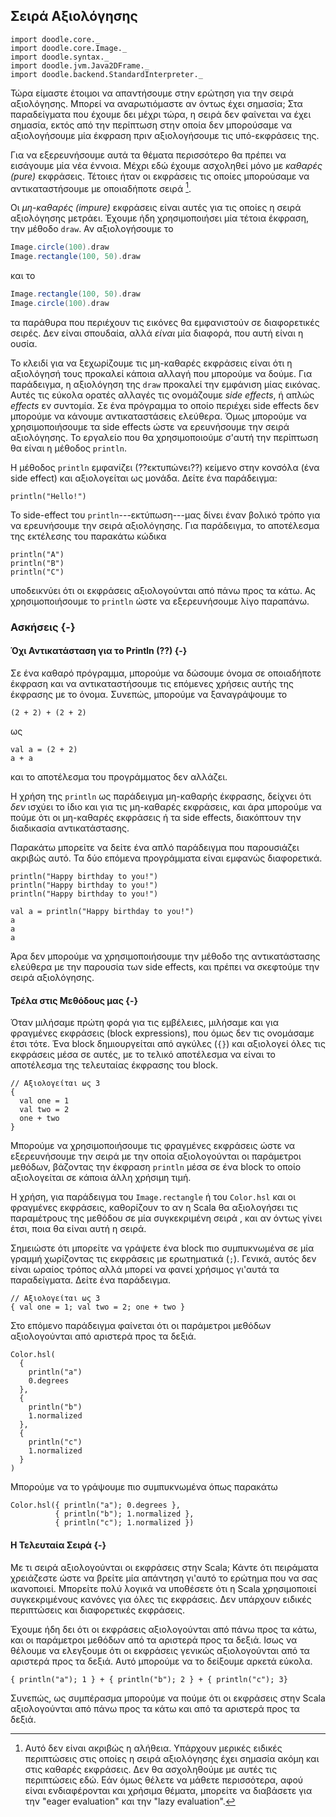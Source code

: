 ## Σειρά Αξιολόγησης

```tut:invisible
import doodle.core._
import doodle.core.Image._
import doodle.syntax._
import doodle.jvm.Java2DFrame._
import doodle.backend.StandardInterpreter._
```

Τώρα είμαστε έτοιμοι να απαντήσουμε στην ερώτηση για την σειρά αξιολόγησης.
Μπορεί να αναρωτιόμαστε αν όντως έχει σημασία;
Στα παραδείγματα που έχουμε δει μέχρι τώρα, η σειρά δεν φαίνεται να έχει σημασία, εκτός από την περίπτωση στην οποία δεν μπορούσαμε να αξιολογήσουμε μία έκφραση πριν αξιολογήσουμε τις υπό-εκφράσεις της.

Για να εξερευνήσουμε αυτά τα θέματα περισσότερο θα πρέπει να εισάγουμε μία νέα έννοια.
Μέχρι εδώ έχουμε ασχοληθεί μόνο με *καθαρές (pure)* εκφράσεις.
Τέτοιες ήταν οι εκφράσεις τις οποίες μπορούσαμε να αντικαταστήσουμε με οποιαδήποτε σειρά [^ειδικές-περιπτώσεις].

Οι *μη-καθαρές (impure)* εκφράσεις είναι αυτές για τις οποίες η σειρά αξιολόγησης μετράει.
Έχουμε ήδη χρησιμοποιήσει μία τέτοια έκφραση, την μέθοδο `draw`.
Αν αξιολογήσουμε τo

```scala
Image.circle(100).draw
Image.rectangle(100, 50).draw
```

και τo

```scala
Image.rectangle(100, 50).draw
Image.circle(100).draw
```

τα παράθυρα που περιέχουν τις εικόνες θα εμφανιστούν σε διαφορετικές σειρές.
Δεν είναι σπουδαία, αλλά *είναι* μία διαφορά, που αυτή είναι η ουσία.

Το κλειδί για να ξεχωρίζουμε τις μη-καθαρές εκφράσεις είναι ότι η αξιολόγησή τους προκαλεί κάποια αλλαγή που μπορούμε να δούμε.
Για παράδειγμα, η αξιολόγηση της `draw` προκαλεί την εμφάνιση μίας εικόνας.
Αυτές τις εύκολα ορατές αλλαγές τις ονομάζουμε *side effects*, ή απλώς *effects* εν συντομία.
Σε ένα πρόγραμμα το οποίο περιέχει side effects δεν μπορούμε να κάνουμε αντικαταστάσεις ελεύθερα.
Όμως μπορούμε να χρησιμοποιήσουμε τα side effects ώστε να ερευνήσουμε την σειρά αξιολόγησης.
Το εργαλείο που θα χρησιμοποιούμε σ'αυτή την περίπτωση θα είναι η μέθοδος `println`.

Η μέθοδος `println` εμφανίζει (??εκτυπώνει??) κείμενο στην κονσόλα (ένα side effect) και αξιολογείται ως μονάδα.
Δείτε ένα παράδειγμα:

```tut:book
println("Hello!")
```

Το side-effect του `println`---εκτύπωση---μας δίνει έναν βολικό τρόπο για να ερευνήσουμε την σειρά αξιολόγησης.
Για παράδειγμα, το αποτέλεσμα της εκτέλεσης του παρακάτω κώδικα

```tut:book
println("A")
println("B")
println("C")
```

υποδεικνύει ότι οι εκφράσεις αξιολογούνται από πάνω προς τα κάτω.
Ας χρησιμοποιήσουμε το `println` ώστε να εξερευνήσουμε λίγο παραπάνω.


### Ασκήσεις {-}

#### Όχι Αντικατάσταση για το Println (??) {-}

Σε ένα καθαρό πρόγραμμα, μπορούμε να δώσουμε όνομα σε οποιαδήποτε έκφραση και να αντικαταστήσουμε τις επόμενες χρήσεις αυτής της έκφρασης με το όνομα.
Συνεπώς, μπορούμε να ξαναγράψουμε το

```tut:silent:book
(2 + 2) + (2 + 2)
```

ως

```tut:silent:book
val a = (2 + 2)
a + a
```

και το αποτέλεσμα του προγράμματος δεν αλλάζει.

Η χρήση της `println` ως παράδειγμα μη-καθαρής έκφρασης, δείχνει ότι *δεν* ισχύει το ίδιο και για τις μη-καθαρές εκφράσεις, και άρα μπορούμε να πούμε ότι οι μη-καθαρές εκφράσεις ή τα side effects, διακόπτουν την διαδικασία αντικατάστασης.

<div class="solution">
Παρακάτω μπορείτε να δείτε ένα απλό παράδειγμα που παρουσιάζει ακριβώς αυτό.
Τα δύο επόμενα προγράμματα είναι εμφανώς διαφορετικά.

```tut:book
println("Happy birthday to you!")
println("Happy birthday to you!")
println("Happy birthday to you!")
```

```tut:book
val a = println("Happy birthday to you!")
a
a 
a
```

Άρα δεν μπορούμε να χρησιμοποιήσουμε την μέθοδο της αντικατάστασης ελεύθερα με την παρουσία των side effects, και πρέπει να σκεφτούμε την σειρά αξιολόγησης.
</div>


#### Τρέλα στις Μεθόδους μας {-}

Όταν μιλήσαμε πρώτη φορά για τις εμβέλειες, μιλήσαμε και για φραγμένες εκφράσεις (block expressions), που όμως δεν τις ονομάσαμε έτσι τότε.
Ένα block δημιουργείται από αγκύλες (`{}`) και αξιολογεί όλες τις εκφράσεις μέσα σε αυτές, με το τελικό αποτέλεσμα να είναι το αποτέλεσμα της τελευταίας έκφρασης του block.

```tut:book
// Αξιολογείται ως 3
{
  val one = 1
  val two = 2
  one + two
}
```

Μπορούμε να χρησιμοποιήσουμε τις φραγμένες εκφράσεις ώστε να εξερευνήσουμε την σειρά με την οποία αξιολογούνται οι παράμετροι μεθόδων, βάζοντας την έκφραση `println` μέσα σε ένα block το οποίο αξιολογείται σε κάποια άλλη χρήσιμη τιμή.

Η χρήση, για παράδειγμα του `Image.rectangle` ή του `Color.hsl` και οι φραγμένες εκφράσεις, καθορίζουν το αν η Scala θα αξιολογήσει τις παραμέτρους της μεθόδου σε μία συγκεκριμένη σειρά , και αν όντως γίνει έτσι, ποια θα είναι αυτή η σειρά.

Σημειώστε ότι μπορείτε να γράψετε ένα block πιο συμπυκνωμένα σε μία γραμμή χωρίζοντας τις εκφράσεις με ερωτηματικά (`;`).
Γενικά, αυτός δεν είναι ωραίος τρόπος αλλά μπορεί να φανεί χρήσιμος γι'αυτά τα παραδείγματα.
Δείτε ένα παράδειγμα.

```tut:book
// Αξιολογείται ως 3
{ val one = 1; val two = 2; one + two }
```

<div class="solution">
Στο επόμενο παράδειγμα φαίνεται ότι οι παράμετροι μεθόδων αξιολογούνται από αριστερά προς τα δεξιά.

```tut:book
Color.hsl(
  {
    println("a")
    0.degrees
  },
  {
    println("b")
    1.normalized
  },
  { 
    println("c")
    1.normalized
  }
)
```

Μπορούμε να το γράψουμε πιο συμπυκνωμένα όπως παρακάτω
```tut:book
Color.hsl({ println("a"); 0.degrees },
          { println("b"); 1.normalized },
          { println("c"); 1.normalized })
```
</div>


#### Η Τελευταία Σειρά  {-}

Με τι σειρά αξιολογούνται οι εκφράσεις στην Scala;
Κάντε ότι πειράματα χρειάζεστε ώστε να βρείτε μία απάντηση γι'αυτό το ερώτημα που να σας ικανοποιεί.
Μπορείτε  πολύ λογικά να υποθέσετε ότι η Scala χρησιμοποιεί συγκεκριμένους κανόνες για όλες τις εκφράσεις.
Δεν υπάρχουν ειδικές περιπτώσεις και διαφορετικές εκφράσεις.

<div class="solution">
Έχουμε ήδη δει ότι οι εκφράσεις αξιολογούνται από πάνω προς τα κάτω, και οι παράμετροι μεθόδων από τα αριστερά προς τα δεξιά.
Ισως να θέλουμε να ελεγξουμε ότι οι εκφράσεις γενικώς αξιολογούνται από τα αριστερά προς τα δεξιά.
Αυτό μπορούμε να το δείξουμε αρκετά εύκολα.

```tut:book
{ println("a"); 1 } + { println("b"); 2 } + { println("c"); 3}
```

Συνεπώς, ως συμπέρασμα μπορούμε να πούμε ότι οι εκφράσεις στην Scala αξιολογούνται από πάνω προς τα κάτω και από τα αριστερά προς τα δεξιά.
</div>

[^ειδικές-περιπτώσεις]: Αυτό δεν είναι ακριβώς η αλήθεια. Υπάρχουν μερικές ειδικές περιπτώσεις στις οποίες η σειρά αξιολόγησης έχει σημασία ακόμη και στις καθαρές εκφράσεις. Δεν θα ασχοληθούμε με αυτές τις περιπτώσεις εδώ. Εάν όμως θέλετε να μάθετε περισσότερα, αφού είναι ενδιαφέρονται και χρήσιμα θέματα, μπορείτε να διαβάσετε για την "eager evaluation" και την "lazy evaluation".
